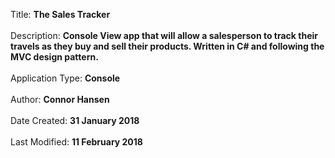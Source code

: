 <span>Title: <strong>The Sales Tracker</strong></span>
<br>
<br>
<span>Description: <strong>Console View app that will allow a salesperson to track their travels as they buy and sell their products. Written in C# and following the MVC design pattern.</strong></span>
<br>
<br>
<span>Application Type: <strong>Console</strong></span>
<br>
<br>
<span>Author: <strong>Connor Hansen</strong></span>
<br>
<br>
<span>Date Created: <strong>31 January 2018</strong></span>
<br>
<br>
<span>Last Modified: <strong>11 February 2018</strong></span>
